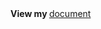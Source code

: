 
<div >
  <div>
    <a>
      <b>
      View my   
      </b>
    </a>
    <a href="https://drive.google.com/file/d/1yfUicRJkFfwZetGmCFdMfuNEOLQfUSLk/view?usp=sharing">
       document
    </a>
  </div>
</div>


